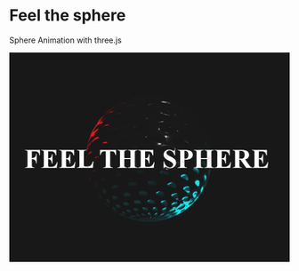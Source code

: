 # Feel the sphere
Sphere Animation with three.js


![Sphere Animation](images/sphere.png "Sphere Animation")